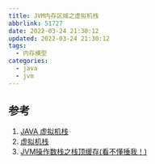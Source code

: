 ```yaml
---
title: JVM内存区域之虚拟机栈
abbrlink: 51727
date: 2022-03-24 21:30:12
updated: 2022-03-24 21:30:12
tags:
  - 内存模型
categories:
  - java
  - jvm
---
```




## 参考

1. [JAVA 虚拟机栈](https://mp.weixin.qq.com/s/wmkPo9mh0CxlsdmZkdKEkw)
2. [虚拟机栈](https://www.yuque.com/yangxiaofei-vquku/wmp1zm/mggrlr)
3. [JVM操作数栈之栈顶缓存(看不懂捶我！)](https://blog.csdn.net/yangxiaofei_java/article/details/119287202)